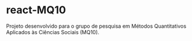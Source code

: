 # react-MQ10
Projeto desenvolvido para o grupo de pesquisa em Métodos Quantitativos Aplicados às Ciências Sociais (MQ10).
